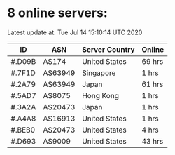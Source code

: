 # 8 online servers:

Latest update at: Tue Jul 14 15:10:14 UTC 2020

| ID | ASN | Server Country | Online |
| -- | --- | -------------- | ------ |
| #.D09B | AS174 | United States | 69 hrs |
| #.7F1D | AS63949 | Singapore | 1 hrs |
| #.2A79 | AS63949 | Japan | 61 hrs |
| #.5AD7 | AS8075 | Hong Kong | 1 hrs |
| #.3A2A | AS20473 | Japan | 1 hrs |
| #.A4A8 | AS16913 | United States | 1 hrs |
| #.BEB0 | AS20473 | United States | 4 hrs |
| #.D693 | AS9009 | United States | 43 hrs |


